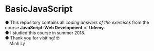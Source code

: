 # BasicJavaScript
● This repository contains all _coding answers of the exercises_ from the course **JavaScript-Web Development** of **Udemy**.\
● I studied this course in summer 2018.\
● Thank you for visiting! 🤓\
&emsp;Minh Ly
